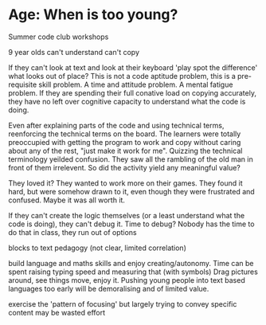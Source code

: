 Age: When is too young?
=======================

Summer code club workshops

9 year olds
can't understand
can't copy

If they can't look at text and look at their keyboard
'play spot the difference' what looks out of place?
This is not a code aptitude problem, this is a pre-requisite skill problem. A time and attitude problem. A mental fatigue problem. If they are spending their full conative load on copying accurately, they have no left over cognitive capacity to understand what the code is doing.

Even after explaining parts of the code and using technical terms, reenforcing the technical terms on the board. The learners were totally preoccupied with getting the program to work and copy without caring about any of the rest, "just make it work for me".
Quizzing the technical terminology yeilded confusion. They saw all the rambling of the old man in front of them irrelevent.
So did the activity yield any meaningful value?

They loved it? They wanted to work more on their games. They found it hard, but were somehow drawn to it, even though they were frustrated and confused. Maybe it was all worth it.

If they can't create the logic themselves (or a least understand what the code is doing), they can't debug it.
Time to debug? Nobody has the time to do that in class, they run out of options

blocks to text pedagogy (not clear, limited correlation)

build language and maths skills and enjoy creating/autonomy. Time can be spent raising typing speed and measuring that (with symbols)
Drag pictures around, see things move, enjoy it. Pushing young people into text based languages too early will be demoralising and of limited value.

exercise the 'pattern of focusing' but largely trying to convey specific content may be wasted effort
